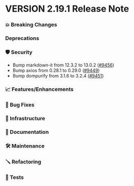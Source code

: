 # VERSION 2.19.1 Release Note

### 💥 Breaking Changes

### Deprecations

### 🛡 Security

- Bump markdown-it from 12.3.2 to 13.0.2 ([#9456](https://github.com/opensearch-project/OpenSearch-Dashboards/pull/9456))
- Bump axios from 0.28.1 to 0.29.0 ([#9449](https://github.com/opensearch-project/OpenSearch-Dashboards/pull/9449))
- Bump dompurify from 3.1.6 to 3.2.4 ([#9451](https://github.com/opensearch-project/OpenSearch-Dashboards/pull/9451))
### 📈 Features/Enhancements

### 🐛 Bug Fixes

### 🚞 Infrastructure

### 📝 Documentation

### 🛠 Maintenance

### 🪛 Refactoring

### 🔩 Tests